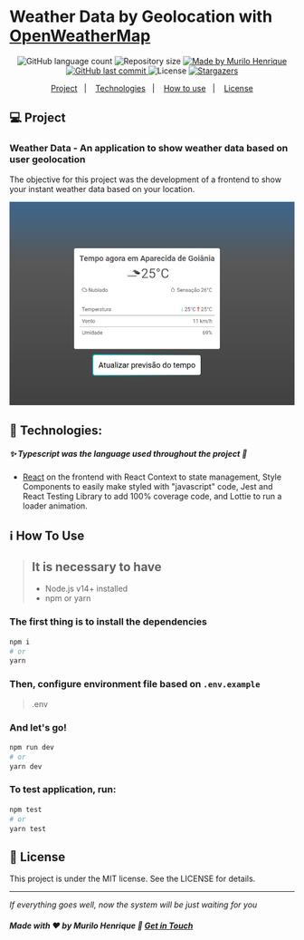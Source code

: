 # Weather Data by Geolocation with [OpenWeatherMap](https://openweathermap.org/)

<p align="center">
  <img alt="GitHub language count" src="https://img.shields.io/github/languages/count/omurilo/weather-data?color=%23007acc">

  <img alt="Repository size" src="https://img.shields.io/github/repo-size/omurilo/weather-data">
	
  <a href="https://www.linkedin.com/in/omurilo/">
    <img alt="Made by Murilo Henrique" src="https://img.shields.io/badge/made%20by-Murilo Henrique-%23f7d353">
  </a>

  <a href="https://github.com/omurilo/weather-data/commits/master">
    <img alt="GitHub last commit" src="https://img.shields.io/github/last-commit/omurilo/weather-data?color=24292e">
  </a>

  <img alt="License" src="https://img.shields.io/badge/license-MIT-brightgreen">
   <a href="https://github.com/omurilo/weather-data/stargazers">
    <img alt="Stargazers" src="https://img.shields.io/github/stars/omurilo/weather-data?style=social">
  </a>
</p>

<p align="center">
  <a href="#-project">Project</a>&nbsp;&nbsp;&nbsp;|&nbsp;&nbsp;&nbsp;
  <a href="#rocket-Technologies">Technologies</a>&nbsp;&nbsp;&nbsp;|&nbsp;&nbsp;&nbsp;
  <a href="#information_source-how-to-use">How to use</a>&nbsp;&nbsp;&nbsp;|&nbsp;&nbsp;&nbsp;
  <a href="#-license">License</a>
</p>

## 💻 Project

### Weather Data - An application to show weather data based on user geolocation

The objective for this project was the development of a frontend to show your instant weather data based on your location.

<p align="center"><img src=".github/assets/weather-data-readme.png" /></p>

## :rocket: Technologies:
##### :sparkles: Typescript was the language used throughout the project :revolving_hearts:

* [React](https://reactjs.org) on the frontend with React Context to state management, Style Components to easily make styled with "javascript" code, Jest and React Testing Library to add 100% coverage code, and Lottie to run a loader animation.

## :information_source: How To Use

> ## It is necessary to have
> - Node.js v14+ installed
> - npm or yarn

### The first thing is to install the dependencies
  
```bash
npm i
# or
yarn
```

### Then, configure environment file based on `.env.example`

>  .env

### And let's go!

```bash
npm run dev
# or
yarn dev
```

### To test application, run:

```bash
npm test
# or
yarn test
```

## 📝 License

This project is under the MIT license. See the LICENSE for details.

***

*If everything goes well, now the system will be just waiting for you*

##### Made with ♥ by Murilo Henrique 👋 [Get in Touch](https://www.linkedin.com/in/omurilo)
